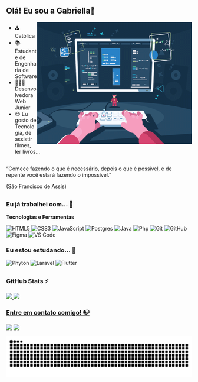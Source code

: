 ## Olá! Eu sou a Gabriella👋 

<img align="right" src="https://github.com/gsfgabi/gsfgabi/blob/main/programmer.gif" alt="Coder GIF" width="420" height="330">

- ⛪ Católica
- 📚 Estudante de Engenharia de Software
- 👩🏽‍💻 Desenvolvedora Web Junior
- 😊 Eu gosto de Tecnologia, de assistir filmes, ler livros...

##

“Comece fazendo o que é necessário, depois o que é possível, e de repente você estará fazendo o impossível.” 

(São Francisco de Assis)

##

### Eu já trabalhei com... 🔧

**Tecnologias e Ferramentas**

![HTML5](https://img.shields.io/badge/html5-%23E34F26.svg?style=for-the-badge&logo=html5&logoColor=white)
![CSS3](https://img.shields.io/badge/css3-%231572B6.svg?style=for-the-badge&logo=css3&logoColor=white)
![JavaScript](https://img.shields.io/badge/javascript-%23323330.svg?style=for-the-badge&logo=javascript&logoColor=%23F7DF1E)
![Postgres](https://img.shields.io/badge/postgres-%23316192.svg?style=for-the-badge&logo=postgresql&logoColor=white)
![Java](https://img.shields.io/badge/Java-ED8B00?style=for-the-badge&logo=openjdk&logoColor=white)
![Php](https://img.shields.io/badge/PHP-777BB4?style=for-the-badge&logo=php&logoColor=white)
![Git](https://img.shields.io/badge/git-%23F05033.svg?style=for-the-badge&logo=git&logoColor=white)
![GitHub](https://img.shields.io/badge/github-%23121011.svg?style=for-the-badge&logo=github&logoColor=white)
![Figma](https://img.shields.io/badge/figma-%23F24E1E.svg?style=for-the-badge&logo=figma&logoColor=white)
![VS Code](https://img.shields.io/badge/VS%20Code-0078d7.svg?style=for-the-badge&logo=visual-studio-code&logoColor=white)
<br>

### Eu estou estudando... 🧩

![Phyton](https://img.shields.io/badge/Python-14354C?style=for-the-badge&logo=python&logoColor=white)
![Laravel](https://img.shields.io/badge/Laravel-FF2D20?style=for-the-badge&logo=laravel&logoColor=white)
![Flutter](https://img.shields.io/badge/Flutter-02569B?style=for-the-badge&logo=flutter&logoColor=white)

##

### GitHub Stats ⚡
<div>
<a href="https://github.com/gsfgabi">
<img height="180em" src="https://github-readme-stats.vercel.app/api/top-langs/?username=gsfgabi&layout=compact&langs_count=7&theme=dracula"/>
<img height="180em" src="https://github-readme-stats.vercel.app/api?username=gsfgabi&show_icons=true&theme=dracula&include_all_commits=true&count_private=true"/>
</div>

### Entre em contato comigo! 📭
<div>
<a href="mailto:gsf.gabriellasantos@gmail.com" target="_blank"><img src="https://img.shields.io/badge/Gmail-D14836?style=for-the-badge&logo=gmail&logoColor=white" target="_blank"></a>
<a href="https://www.linkedin.com/in/gabriella-freitas-software/" target="_blank"><img src="https://img.shields.io/badge/-LinkedIn-%230077B5?style=for-the-badge&logo=linkedin&logoColor=white" target="_blank"></a>   
</div>
  
  ![Snake animation](https://github.com/gsfgabi/gsfgabi/blob/output/github-contribution-grid-snake.svg)
</div>
